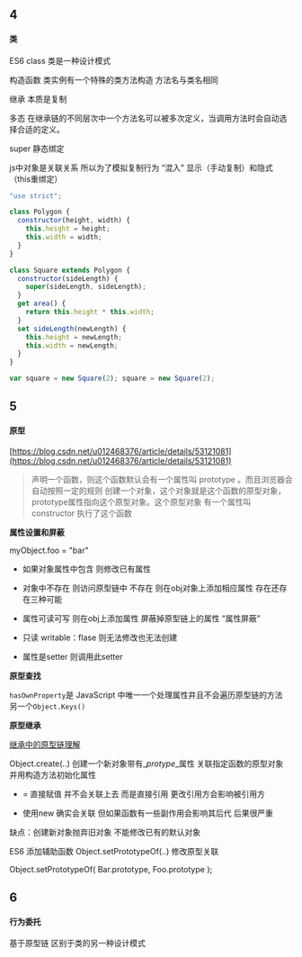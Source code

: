 ## 4

#### 类

ES6 class 类是一种设计模式

构造函数 类实例有一个特殊的类方法构造 方法名与类名相同

继承 本质是复制

多态 在继承链的不同层次中一个方法名可以被多次定义，当调用方法时会自动选择合适的定义。

super  静态绑定

js中对象是关联关系 所以为了模拟复制行为 “混入” 显示（手动复制）和隐式（this重绑定）

```js
"use strict";

class Polygon {
  constructor(height, width) {
    this.height = height;
    this.width = width;
  }
}

class Square extends Polygon {
  constructor(sideLength) {
    super(sideLength, sideLength);
  }
  get area() {
    return this.height * this.width;
  }
  set sideLength(newLength) {
    this.height = newLength;
    this.width = newLength;
  }
}

var square = new Square(2); square = new Square(2);
```

## 5

#### 原型

[https://blog.csdn.net/u012468376/article/details/53121081](https://blog.csdn.net/u012468376/article/details/53121081)

> 声明一个函数，则这个函数默认会有一个属性叫 prototype 。而且浏览器会自动按照一定的规则 创建一个对象，这个对象就是这个函数的原型对象，prototype属性指向这个原型对象。这个原型对象 有一个属性叫constructor 执行了这个函数

**属性设置和屏蔽**

myObject.foo = "bar"

* 如果对象属性中包含 则修改已有属性
* 对象中不存在 则访问原型链中 不存在 则在obj对象上添加相应属性 存在还存在三种可能

* 属性可读可写 则在obj上添加属性 屏蔽掉原型链上的属性 “属性屏蔽”

* 只读 writable：flase 则无法修改也无法创建
* 属性是setter 则调用此setter

**原型查找**

`hasOwnProperty`是 JavaScript 中唯一一个处理属性并且不会遍历原型链的方法 另一个`Object.Keys()`

**原型继承**

[继承中的原型链理解 ](https://blog.csdn.net/u012468376/article/details/53127929)

Object.create\(..\) 创建一个新对象带有\__protype_\_属性  关联指定函数的原型对象 并用构造方法初始化属性

* = 直接赋值 并不会关联上去 而是直接引用 更改引用方会影响被引用方

* 使用new 确实会关联 但如果函数有一些副作用会影响其后代 后果很严重

缺点：创建新对象抛弃旧对象 不能修改已有的默认对象

ES6 添加辅助函数 Object.setPrototypeOf\(..\) 修改原型关联

Object.setPrototypeOf\( Bar.prototype, Foo.prototype \);

## 6

#### 行为委托

基于原型链 区别于类的另一种设计模式

